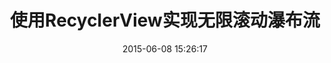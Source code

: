 ﻿---
title: 使用RecyclerView实现无限滚动瀑布流
date: 2015-06-08 15:26:17
tags: [Android, RecyclerView]
category: Android
---
